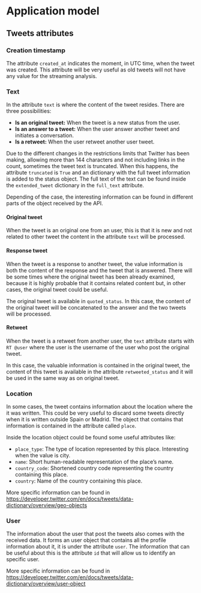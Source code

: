 # Application model
## Tweets attributes
### Creation timestamp
The attribute `created_at` indicates the moment, in UTC time, when the tweet was created. This attribute will be very
useful as old tweets will not have any value for the streaming analysis.
  
### Text
In the attribute `text` is where the content of the tweet resides. There are three possibilities:

- **Is an original tweet:** When the tweet is a new status from the user.
- **Is an answer to a tweet:** When the user answer another tweet and initiates a conversation.
- **Is a retweet:** When the user retweet another user tweet.

Due to the different changes in the restrictions limits that Twitter has been making, allowing more than 144 characters
and not including links in the count, sometimes the tweet text is truncated. When this happens, the attribute 
`truncated` is `True` and an dictionary with the full tweet information is added to the status object. The full text of
the text can be found inside the `extended_tweet` dictionary in the `full_text` attribute.  

Depending of the case, the interesting information can be found in different parts of the object received by the API.

#### Original tweet
When the tweet is an original one from an user, this is that it is new and not related to other tweet the content in
the attribute `text` will be processed.

#### Response tweet
When the tweet is a response to another tweet, the value information is both the content of the response and the tweet
that is answered. There will be some times where the original tweet has been already examined, because it is highly 
probable that it contains related content but, in other cases, the original tweet could be useful.

The original tweet is available in `quoted_status`. In this case, the content of the original tweet will be 
concatenated to the answer and the two tweets will be processed. 

#### Retweet
When the tweet is a retweet from another user, the `text` attribute starts with `RT @user` where the user is the
username of the user who post the original tweet. 

In this case, the valuable information is contained in the original
tweet, the content of this tweet is available in the attribute `retweeted_status` and it will be used in the same way
as on original tweet.

### Location
In some cases, the tweet contains information about the location where the it was written. This could be very useful to
discard some tweets directly when it is written outside Spain or Madrid. The object that contains that information
is contained in the attribute called `place`. 

Inside the location object could be found some useful attributes like:

- `place_type`: The type of location represented by this place. Interesting when the value is city.
- `name`: Short human-readable representation of the place’s name.
- `country_code`: Shortened country code representing the country containing this place.
- `country`: Name of the country containing this place. 

More specific information can be found in
https://developer.twitter.com/en/docs/tweets/data-dictionary/overview/geo-objects

### User
The information about the user that post the tweets also comes with the received data. It forms an user object that
contains all the profile information about it, it is under the attribute `user`. The information that can be useful
about this is the attribute `id` that will allow us to identify an specific user.

More specific information can be found in
https://developer.twitter.com/en/docs/tweets/data-dictionary/overview/user-object

